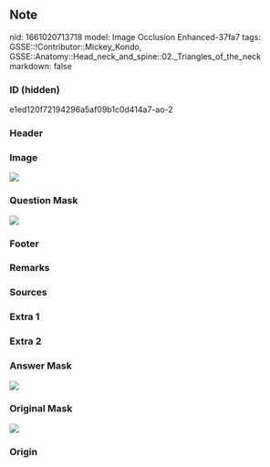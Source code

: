 ## Note
nid: 1661020713718
model: Image Occlusion Enhanced-37fa7
tags: GSSE::!Contributor::Mickey_Kondo, GSSE::Anatomy::Head_neck_and_spine::02._Triangles_of_the_neck
markdown: false

### ID (hidden)
e1ed120f72194296a5af09b1c0d414a7-ao-2

### Header


### Image
<img src="tmpbdqhcak7.png">

### Question Mask
<img src="e1ed120f72194296a5af09b1c0d414a7-ao-2-Q.svg">

### Footer


### Remarks


### Sources


### Extra 1


### Extra 2


### Answer Mask
<img src="e1ed120f72194296a5af09b1c0d414a7-ao-2-A.svg">

### Original Mask
<img src="e1ed120f72194296a5af09b1c0d414a7-ao-O.svg">

### Origin

